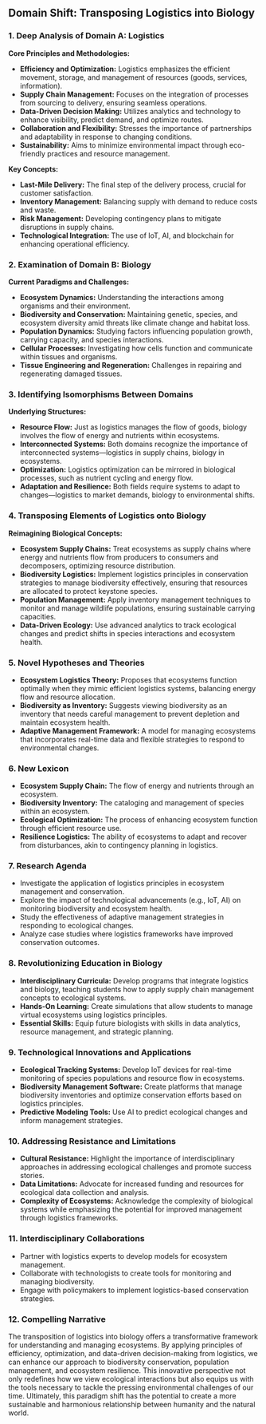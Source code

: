 ## Domain Shift: Transposing Logistics into Biology

### 1. Deep Analysis of Domain A: Logistics

**Core Principles and Methodologies:**
- **Efficiency and Optimization:** Logistics emphasizes the efficient movement, storage, and management of resources (goods, services, information).
- **Supply Chain Management:** Focuses on the integration of processes from sourcing to delivery, ensuring seamless operations.
- **Data-Driven Decision Making:** Utilizes analytics and technology to enhance visibility, predict demand, and optimize routes.
- **Collaboration and Flexibility:** Stresses the importance of partnerships and adaptability in response to changing conditions.
- **Sustainability:** Aims to minimize environmental impact through eco-friendly practices and resource management.

**Key Concepts:**
- **Last-Mile Delivery:** The final step of the delivery process, crucial for customer satisfaction.
- **Inventory Management:** Balancing supply with demand to reduce costs and waste.
- **Risk Management:** Developing contingency plans to mitigate disruptions in supply chains.
- **Technological Integration:** The use of IoT, AI, and blockchain for enhancing operational efficiency.

### 2. Examination of Domain B: Biology

**Current Paradigms and Challenges:**
- **Ecosystem Dynamics:** Understanding the interactions among organisms and their environment.
- **Biodiversity and Conservation:** Maintaining genetic, species, and ecosystem diversity amid threats like climate change and habitat loss.
- **Population Dynamics:** Studying factors influencing population growth, carrying capacity, and species interactions.
- **Cellular Processes:** Investigating how cells function and communicate within tissues and organisms.
- **Tissue Engineering and Regeneration:** Challenges in repairing and regenerating damaged tissues.

### 3. Identifying Isomorphisms Between Domains

**Underlying Structures:**
- **Resource Flow:** Just as logistics manages the flow of goods, biology involves the flow of energy and nutrients within ecosystems.
- **Interconnected Systems:** Both domains recognize the importance of interconnected systems—logistics in supply chains, biology in ecosystems.
- **Optimization:** Logistics optimization can be mirrored in biological processes, such as nutrient cycling and energy flow.
- **Adaptation and Resilience:** Both fields require systems to adapt to changes—logistics to market demands, biology to environmental shifts.

### 4. Transposing Elements of Logistics onto Biology

**Reimagining Biological Concepts:**
- **Ecosystem Supply Chains:** Treat ecosystems as supply chains where energy and nutrients flow from producers to consumers and decomposers, optimizing resource distribution.
- **Biodiversity Logistics:** Implement logistics principles in conservation strategies to manage biodiversity effectively, ensuring that resources are allocated to protect keystone species.
- **Population Management:** Apply inventory management techniques to monitor and manage wildlife populations, ensuring sustainable carrying capacities.
- **Data-Driven Ecology:** Use advanced analytics to track ecological changes and predict shifts in species interactions and ecosystem health.

### 5. Novel Hypotheses and Theories

- **Ecosystem Logistics Theory:** Proposes that ecosystems function optimally when they mimic efficient logistics systems, balancing energy flow and resource allocation.
- **Biodiversity as Inventory:** Suggests viewing biodiversity as an inventory that needs careful management to prevent depletion and maintain ecosystem health.
- **Adaptive Management Framework:** A model for managing ecosystems that incorporates real-time data and flexible strategies to respond to environmental changes.

### 6. New Lexicon

- **Ecosystem Supply Chain:** The flow of energy and nutrients through an ecosystem.
- **Biodiversity Inventory:** The cataloging and management of species within an ecosystem.
- **Ecological Optimization:** The process of enhancing ecosystem function through efficient resource use.
- **Resilience Logistics:** The ability of ecosystems to adapt and recover from disturbances, akin to contingency planning in logistics.

### 7. Research Agenda

- Investigate the application of logistics principles in ecosystem management and conservation.
- Explore the impact of technological advancements (e.g., IoT, AI) on monitoring biodiversity and ecosystem health.
- Study the effectiveness of adaptive management strategies in responding to ecological changes.
- Analyze case studies where logistics frameworks have improved conservation outcomes.

### 8. Revolutionizing Education in Biology

- **Interdisciplinary Curricula:** Develop programs that integrate logistics and biology, teaching students how to apply supply chain management concepts to ecological systems.
- **Hands-On Learning:** Create simulations that allow students to manage virtual ecosystems using logistics principles.
- **Essential Skills:** Equip future biologists with skills in data analytics, resource management, and strategic planning.

### 9. Technological Innovations and Applications

- **Ecological Tracking Systems:** Develop IoT devices for real-time monitoring of species populations and resource flow in ecosystems.
- **Biodiversity Management Software:** Create platforms that manage biodiversity inventories and optimize conservation efforts based on logistics principles.
- **Predictive Modeling Tools:** Use AI to predict ecological changes and inform management strategies.

### 10. Addressing Resistance and Limitations

- **Cultural Resistance:** Highlight the importance of interdisciplinary approaches in addressing ecological challenges and promote success stories.
- **Data Limitations:** Advocate for increased funding and resources for ecological data collection and analysis.
- **Complexity of Ecosystems:** Acknowledge the complexity of biological systems while emphasizing the potential for improved management through logistics frameworks.

### 11. Interdisciplinary Collaborations

- Partner with logistics experts to develop models for ecosystem management.
- Collaborate with technologists to create tools for monitoring and managing biodiversity.
- Engage with policymakers to implement logistics-based conservation strategies.

### 12. Compelling Narrative

The transposition of logistics into biology offers a transformative framework for understanding and managing ecosystems. By applying principles of efficiency, optimization, and data-driven decision-making from logistics, we can enhance our approach to biodiversity conservation, population management, and ecosystem resilience. This innovative perspective not only redefines how we view ecological interactions but also equips us with the tools necessary to tackle the pressing environmental challenges of our time. Ultimately, this paradigm shift has the potential to create a more sustainable and harmonious relationship between humanity and the natural world.